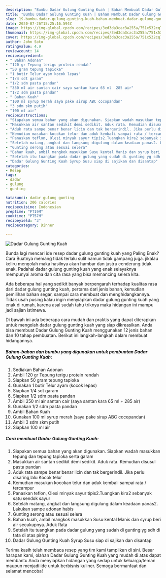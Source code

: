 ```yaml
---
description: "Bumbu Dadar Gulung Gunting Kuah | Bahan Membuat Dadar Gulung Gunting Kuah Yang Lezat Sekali"
title: "Bumbu Dadar Gulung Gunting Kuah | Bahan Membuat Dadar Gulung Gunting Kuah Yang Lezat Sekali"
slug: 19-bumbu-dadar-gulung-gunting-kuah-bahan-membuat-dadar-gulung-gunting-kuah-yang-lezat-sekali
date: 2020-07-26T15:25:16.594Z
image: https://img-global.cpcdn.com/recipes/3ed3da3cac3a255a/751x532cq70/dadar-gulung-gunting-kuah-foto-resep-utama.jpg
thumbnail: https://img-global.cpcdn.com/recipes/3ed3da3cac3a255a/751x532cq70/dadar-gulung-gunting-kuah-foto-resep-utama.jpg
cover: https://img-global.cpcdn.com/recipes/3ed3da3cac3a255a/751x532cq70/dadar-gulung-gunting-kuah-foto-resep-utama.jpg
author: John Soto
ratingvalue: 4.9
reviewcount: 14
recipeingredient:
- " Bahan Adonan"
- "120 gr Tepung terigu protein rendah"
- "50 gram tepung tapioka"
- "1 butir Telur ayam kocok lepas"
- "1/4 sdt garam"
- "1/2 sdm pasta pandan"
- "350 ml air santan cair saya santan kara 65 ml  285 air"
- "1/2 sdm pasta pandan"
- " Bahan Kuah"
- "100 ml syrup merah saya pake sirup ABC cocopandan"
- "3 sdm skm putih"
- "100 ml air"
recipeinstructions:
- "Siapakan semua bahan yang akan digunakan. Siapkan wadah masukkan tepung dan tepung tapioka serta garam"
- "Masukkan air santan sedikit demi sedikit. Aduk rata. Kemudian disusul pasta pandan"
- "Aduk rata sampe benar benar licin dan tak bergerindil. Jika perlu disaring,lalu Kocok telur"
- "Kemudian masukan kocokan telur dan aduk kembali sampai rata / tercampur"
- "Panaskan teflon, Olesi minyak sayur tipis2.Tuangkan kira2 sebanyak satu sendok sayur"
- "Setelah matang, angkat dan langsung digulung dalam keadaan panas2. Lakukan sampe adonan habis"
- "Gunting serong atau sesuai selera"
- "Bahan kuah, ambil mangkok masukkan Susu kental Manis dan syrup beri air secukupnya. Aduk Rata"
- "Setelah itu tuangkan pada dadar gulung yang sudah di gunting yg sdh di tata di atas piring"
- "Dadar Gulung Gunting Kuah Syrup Susu siap di sajikan dan disantap"
categories:
- Resep
tags:
- dadar
- gulung
- gunting

katakunci: dadar gulung gunting 
nutrition: 206 calories
recipecuisine: Indonesian
preptime: "PT19M"
cooktime: "PT57M"
recipeyield: "3"
recipecategory: Dinner

---
```



![Dadar Gulung Gunting Kuah](https://img-global.cpcdn.com/recipes/3ed3da3cac3a255a/751x532cq70/dadar-gulung-gunting-kuah-foto-resep-utama.jpg)

Bunda lagi mencari ide resep dadar gulung gunting kuah yang Paling Enak? Cara Buatnya memang tidak terlalu sulit namun tidak gampang juga. jikalau keliru mengolah maka hasilnya akan hambar dan justru cenderung tidak enak. Padahal dadar gulung gunting kuah yang enak selayaknya mempunyai aroma dan cita rasa yang bisa memancing selera kita.

Ada beberapa hal yang sedikit banyak berpengaruh terhadap kualitas rasa dari dadar gulung gunting kuah, pertama dari jenis bahan, kemudian pemilihan bahan segar, sampai cara membuat dan menghidangkannya. Tidak usah pusing kalau ingin menyiapkan dadar gulung gunting kuah yang enak di rumah, karena asal sudah tahu triknya maka hidangan ini mampu jadi sajian istimewa.




Di bawah ini ada beberapa cara mudah dan praktis yang dapat diterapkan untuk mengolah dadar gulung gunting kuah yang siap dikreasikan. Anda bisa membuat Dadar Gulung Gunting Kuah menggunakan 12 jenis bahan dan 10 tahap pembuatan. Berikut ini langkah-langkah dalam membuat hidangannya.

<!--inarticleads1-->

##### Bahan-bahan dan bumbu yang digunakan untuk pembuatan Dadar Gulung Gunting Kuah:

1. Sediakan  Bahan Adonan
1. Ambil 120 gr Tepung terigu protein rendah
1. Siapkan 50 gram tepung tapioka
1. Gunakan 1 butir Telur ayam (kocok lepas)
1. Siapkan 1/4 sdt garam
1. Siapkan 1/2 sdm pasta pandan
1. Ambil 350 ml air santan cair (saya santan kara 65 ml + 285 air)
1. Gunakan 1/2 sdm pasta pandan
1. Ambil  Bahan Kuah
1. Gunakan 100 ml syrup merah (saya pake sirup ABC cocopandan)
1. Ambil 3 sdm skm putih
1. Siapkan 100 ml air




<!--inarticleads2-->

##### Cara membuat Dadar Gulung Gunting Kuah:

1. Siapakan semua bahan yang akan digunakan. Siapkan wadah masukkan tepung dan tepung tapioka serta garam
1. Masukkan air santan sedikit demi sedikit. Aduk rata. Kemudian disusul pasta pandan
1. Aduk rata sampe benar benar licin dan tak bergerindil. Jika perlu disaring,lalu Kocok telur
1. Kemudian masukan kocokan telur dan aduk kembali sampai rata / tercampur
1. Panaskan teflon, Olesi minyak sayur tipis2.Tuangkan kira2 sebanyak satu sendok sayur
1. Setelah matang, angkat dan langsung digulung dalam keadaan panas2. Lakukan sampe adonan habis
1. Gunting serong atau sesuai selera
1. Bahan kuah, ambil mangkok masukkan Susu kental Manis dan syrup beri air secukupnya. Aduk Rata
1. Setelah itu tuangkan pada dadar gulung yang sudah di gunting yg sdh di tata di atas piring
1. Dadar Gulung Gunting Kuah Syrup Susu siap di sajikan dan disantap




Terima kasih telah membaca resep yang tim kami tampilkan di sini. Besar harapan kami, olahan Dadar Gulung Gunting Kuah yang mudah di atas dapat membantu Anda menyiapkan hidangan yang sedap untuk keluarga/teman maupun menjadi ide untuk berbisnis kuliner. Semoga bermanfaat dan selamat mencoba!
